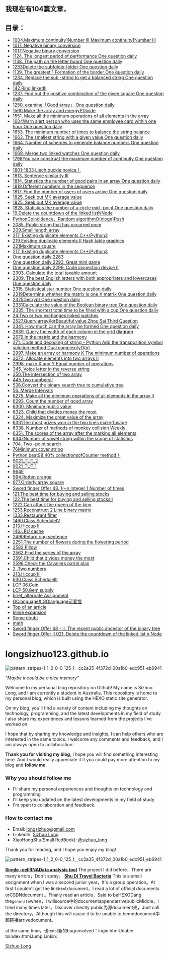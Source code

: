 
## 我现在有104篇文章，
## 目录：
    
- [1004.Maximum continuity1Number III Maximum continuity1Number III](https://longsizhuo.github.io/post/ed19b576.html)
- [1017. Negative binary conversion](https://longsizhuo.github.io/post/dce95dce.html)
- [1017.Negative binary conversion](https://longsizhuo.github.io/post/80cafdc8.html)
- [1124. The longest period of performance One question daily](https://longsizhuo.github.io/post/a5d1dfda.html)
- [1138. The path on the letter board One question daily](https://longsizhuo.github.io/post/fd471847.html)
- [1233Delete the subfolder folder One question daily](https://longsizhuo.github.io/post/6610c769.html)
- [1139. The greatest 1 Formation of the border  One question daily](https://longsizhuo.github.io/post/eb193c1f.html)
- [1234. Replace the sub -string to get a balanced string One question daily](https://longsizhuo.github.io/post/56d97dcf.html)
- [142.Ring linkedII](https://longsizhuo.github.io/post/e2c9cca9.html)
- [1237. Find out the positive combination of the given square  One question daily](https://longsizhuo.github.io/post/14b94db7.html)
- [1250. examine「Good array」 One question daily](https://longsizhuo.github.io/post/435a9a0d.html)
- [1590.Make the array and energyPDivide](https://longsizhuo.github.io/post/59825e1f.html)
- [1551. Make all the minimum operations of all elements in the array](https://longsizhuo.github.io/post/b2a927d5.html)
- [1604Warn alert person who uses the same employee card within one hour One question daily](https://longsizhuo.github.io/post/bb7bcf54.html)
- [1653. The minimum number of times to balance the string balance](https://longsizhuo.github.io/post/cac21f27.html)
- [1663. The smallest string with a given value One question daily](https://longsizhuo.github.io/post/4d7252f8.html)
- [1664. Number of schemes to generate balance numbers One question daily](https://longsizhuo.github.io/post/1978f474.html)
- [1669. Merge two linked watches One question daily](https://longsizhuo.github.io/post/d482ac75.html)
- [1798You can construct the maximum number of continuity One question daily](https://longsizhuo.github.io/post/3667cd44.html)
- [1801-1803 Liech buckle novice！](https://longsizhuo.github.io/post/2f3e8e26.html)
- [1813. Sentence similarity III](https://longsizhuo.github.io/post/69c2a1dd.html)
- [1814. Statistics the number of good pairs in an array One question daily](https://longsizhuo.github.io/post/ceb1e67f.html)
- [1819.Different numbers in the sequence](https://longsizhuo.github.io/post/de522cea.html)
- [1817. Find the number of users of users active One question daily](https://longsizhuo.github.io/post/d0a9337b.html)
- [1825. Seek out MK average value](https://longsizhuo.github.io/post/6be57ef7.html)
- [1825. Seek out MK average value](https://longsizhuo.github.io/post/6be57ef7.html)
- [1828. Statistics the number of a circle mid -point One question daily](https://longsizhuo.github.io/post/3277549c.html)
- [19.Delete the countdown of the linked listNNode](https://longsizhuo.github.io/post/c916b663.html)
- [PythonCoincidence，Random algorithmO(nlogn)Push](https://longsizhuo.github.io/post/a1d26db4.html)
- [2085. Public string that has occurred once](https://longsizhuo.github.io/post/bbe4bff6.html)
- [209.Small length array](https://longsizhuo.github.io/post/e6227611.html)
- [217. Existing duplicate elements C++/Python3](https://longsizhuo.github.io/post/717042a6.html)
- [219.Existing duplicate elements II Hash table graphics](https://longsizhuo.github.io/post/16b0e9f1.html)
- [221Maximum square](https://longsizhuo.github.io/post/e03edda.html)
- [217. Existing duplicate elements C++/Python3](https://longsizhuo.github.io/post/717042a6.html)
- [One question daily 2283](https://longsizhuo.github.io/post/c3f7f59f.html)
- [One question daily 2293. Great mini game](https://longsizhuo.github.io/post/9df6242c.html)
- [One question daily 2299. Code inspection device II](https://longsizhuo.github.io/post/7ded25bb.html)
- [2303. Calculate the total taxable amount](https://longsizhuo.github.io/post/11597f8b.html)
- [2309. The best English letters with both appropriates and lowercases One question daily](https://longsizhuo.github.io/post/b4953d62.html)
- [2315. Statistical star number One question daily](https://longsizhuo.github.io/post/dc8d7590.html)
- [2319Determine whether the matrix is ​​one X matrix One question daily](https://longsizhuo.github.io/post/f7c5db77.html)
- [2325Decrypt One question daily](https://longsizhuo.github.io/post/f4b99a74.html)
- [2331Calculate the value of the Boolean binary tree One question daily](https://longsizhuo.github.io/post/a564ea0e.html)
- [2335. The shortest total time to be filled with a cup One question daily](https://longsizhuo.github.io/post/4400daa1.html)
- [24.Two or two exchanges linked watches](https://longsizhuo.github.io/post/d030a5a0.html)
- [2527.Query arrayXorBeautiful value Zhou Sai Third Question](https://longsizhuo.github.io/post/20ffa67a.html)
- [2341. How much can the array be formed  One question daily](https://longsizhuo.github.io/post/f953c753.html)
- [2639. Query the width of each column in the grid diagram](https://longsizhuo.github.io/post/5a764983.html)
- [2679.In the matrix and the harmony](https://longsizhuo.github.io/post/5277100.html)
- [271. Code and decoding of string - Python Add the transposition symbol solution method Dual complexityO(n)](https://longsizhuo.github.io/post/5992f238.html)
- [2997. Make an array or harmony K The minimum number of operations](https://longsizhuo.github.io/post/3109a910.html)
- [3072. Allocate elements into two arrays II](https://longsizhuo.github.io/post/48a38683.html)
- [2998. make X and Y Equal number of operations](https://longsizhuo.github.io/post/5ee4164.html)
- [345. Voice letter in the reverse string](https://longsizhuo.github.io/post/1c57c22c.html)
- [350.The intersection of two array](https://longsizhuo.github.io/post/616577aa.html)
- [445.Two numbersII](https://longsizhuo.github.io/post/2c4cc46c.html)
- [538.Convert the binary search tree to cumulative tree](https://longsizhuo.github.io/post/32401b69.html)
- [56. Merge Intervals](https://longsizhuo.github.io/post/50818339.html)
- [6275. Make all the minimum operations of all elements in the array II](https://longsizhuo.github.io/post/4e14482b.html)
- [6293. Count the number of good array](https://longsizhuo.github.io/post/81004405.html)
- [6300. Minimum public value](https://longsizhuo.github.io/post/fefe18d8.html)
- [6323. Child that divides money the most](https://longsizhuo.github.io/post/b9130c0e.html)
- [6324. Maximize the great value of the array](https://longsizhuo.github.io/post/1e6b72b8.html)
- [6331The most prizes won in the two lines make()usage](https://longsizhuo.github.io/post/14d9382b.html)
- [6338. Number of methods of monkey collision Weekly](https://longsizhuo.github.io/post/2aa720ec.html)
- [6351. The scores of the array after the marking all elements](https://longsizhuo.github.io/post/20116270.html)
- [6347Number of vowel string within the scope of statistics](https://longsizhuo.github.io/post/52923acb.html)
- [704. Two -point search](https://longsizhuo.github.io/post/41f30363.html)
- [76Minimum cover string](https://longsizhuo.github.io/post/ae10d3c1.html)
- [Python beat98.40% collectionsofCounter method！](https://longsizhuo.github.io/post/73b5ce9c.html)
- [9021_TUT_2](https://longsizhuo.github.io/post/becdc081.html)
- [9021_TUT_1](https://longsizhuo.github.io/post/ac786f6f.html)
- [964E](https://longsizhuo.github.io/post/2280b647.html)
- [994.Rotten orange](https://longsizhuo.github.io/post/56e64fdd.html)
- [977.Orderly array square](https://longsizhuo.github.io/post/a386fcdc.html)
- [Sword finger Offer 43. 1～n Integer 1 Number of times](https://longsizhuo.github.io/post/f0d96a1f.html)
- [121.The best time for buying and selling stocks](https://longsizhuo.github.io/post/3a21fe32.html)
- [122.The best time for buying and selling stocksII](https://longsizhuo.github.io/post/a75da5a.html)
- [1222.Can attack the queen of the king](https://longsizhuo.github.io/post/a6577367.html)
- [1253.Reconstruct 2 Line binary matrix](https://longsizhuo.github.io/post/5c98e66b.html)
- [1333.Restaurant filter](https://longsizhuo.github.io/post/7f1331bc.html)
- [1460.Class ScheduleIV](https://longsizhuo.github.io/post/d8b8a149.html)
- [213.Hiccup II](https://longsizhuo.github.io/post/85beb0bf.html)
- [146.LRU cache](https://longsizhuo.github.io/post/b9130c0e.html)
- [2490Return ring sentence](https://longsizhuo.github.io/post/5c07686c.html)
- [2251.The number of flowers during the flowering period](https://longsizhuo.github.io/post/3a21fe32.html)
- [2582.Pillow](https://longsizhuo.github.io/post/82e09f92.html)
- [2562.Find the series of the array](https://longsizhuo.github.io/post/b625a0e1.html)
- [2591.Child that divides money the most](https://longsizhuo.github.io/post/6a9ab144.html)
- [2596.Check the Cavaliers patrol plan](https://longsizhuo.github.io/post/29546b92.html)
- [2 .Two numbers](https://longsizhuo.github.io/post/fa9db6b8.html)
- [213.Hiccup III](https://longsizhuo.github.io/post/86590614.html)
- [630.Class ScheduleIII](https://longsizhuo.github.io/post/e14241e.html)
- [LCP 06.Coin](https://longsizhuo.github.io/post/66079b7b.html)
- [LCP 50.Gem supply](https://longsizhuo.github.io/post/762ca698.html)
- [brief_alternate Assignment](https://longsizhuo.github.io/post/dbbd7d58.html)
- [GOlanguage# GOlanguage可爱捏](https://longsizhuo.github.io/post/67fc8613.html)
- [Top of an article](https://longsizhuo.github.io/post/edc2b94.html)
- [Inline expansion](https://longsizhuo.github.io/post/2660e935.html)
- [Some doubt](https://longsizhuo.github.io/post/941aeb72.html)
- [math](https://longsizhuo.github.io/post/a927044d.html)
- [Sword finger Offer 68 - II. The recent public ancestor of the binary tree](https://longsizhuo.github.io/post/36f314aa.html)
- [Sword finger Offer II 021. Delete the countdown of the linked list n Node](https://longsizhuo.github.io/post/3ed2f01c.html)

# longsizhuo123.github.io

![pattern_stripes-1_1_2_0-0_125_1__cc2a35_4f372d_00a1b0_edc951_eb6941](https://user-images.githubusercontent.com/114939201/214082770-35d1fb45-9891-4b73-ba89-18e33030640f.png)

*"Maybe it could be a nice memory"*

Welcome to my personal blog repository on Github! My name is Sizhuo Long, and I am currently a student in Australia. This repository is home to my personal blog, which is built using the HEXO static site generator. 

On my blog, you'll find a variety of content including my thoughts on technology, programming, and the latest developments in my field of study. I also share my experiences and lessons learned from the projects I've worked on. 

I hope that by sharing my knowledge and insights, I can help others who are interested in the same topics. I welcome any comments and feedback, and I am always open to collaboration. 

**Thank you for visiting my blog**, I hope you will find something interesting here. And I would really appreciate it if you could pay more attention to my blog and **follow me**.

### Why you should follow me
* I'll share my personal experiences and thoughts on technology and programming 
* I'll keep you updated on the latest developments in my field of study
* I'm open to collaboration and feedback.

### How to contact me
* Email: longsizhuo@gmail.com
* LinkedIn: [Sizhuo Long](https://www.linkedin.com/in/longsizhuo/)
* XiaoHongShu(Small RedBook): [@sizhuo_long](https://www.xiaohongshu.com/user/profile/5c0b8cc2000000000601e809)

Thank you for reading, and I hope you enjoy my blog!

![pattern_stripes-1_1_2_0-0_125_1__cc2a35_4f372d_00a1b0_edc951_eb6941](https://user-images.githubusercontent.com/114939201/214082782-ae84027e-0a15-4ed4-843b-00a29ea19480.png)

**[Single -cellRNAData analysis tool](https://longsizhuo.shinyapps.io/long/)**
The project I did before，There are many errors，Don't spray。
**[Shu Di Travel Bacteria](../html/home.html)**
This is a small assignment when I was a second junior year，It's a group operation。At first I couldn't get the link`html`document，I read a lot of official documents orCSDNdocument
    。Finally read an article，Said to beHEXODang the`generate`when，I willsource中的documentappendarrivepublicMiddle，I tried many times later，Discover directly
public为源document夹，Just call the directory。Although this will cause it to be unable to bemddocument中超链接arrivedocument。    

at the same time，也exist新的bugunsolved：login.htmlUnable toindex.htmlJump
Linkin:


<div class="badge-base LI-profile-badge" data-locale="zh_CN" data-size="medium" data-theme="dark" data-type="HORIZONTAL" data-vanity="longsizhuo" data-version="v1"><a class="badge-base__link LI-simple-link" href="https://au.linkedin.com/in/longsizhuo?trk=profile-badge">Sizhuo Long</a></div>
























    